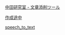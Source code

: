 [中田研究室 - 文章添削ツール](https://naohiro701.github.io/others/checker.html)

[作成途中](https://naohiro701.github.io/electricity/main.html)

[speech_to_text](https://naohiro701.github.io/electricity/speech_to_text.html)
